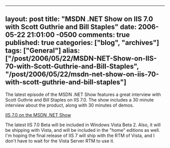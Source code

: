   ---
  layout: post
  title: "MSDN .NET Show on IIS 7.0 with Scott Guthrie and Bill Staples"
  date: 2006-05-22 21:01:00 -0500
  comments: true
  published: true
  categories: ["blog", "archives"]
  tags: ["General"]
  alias: ["/post/2006/05/22/MSDN-NET-Show-on-IIS-70-with-Scott-Guthrie-and-Bill-Staples", "/post/2006/05/22/msdn-net-show-on-iis-70-with-scott-guthrie-and-bill-staples"]
  ---
<!-- more -->
<P>The latest episode of the MSDN .NET Show features a great interview with Scott Guthrie and Bill Staples on IIS 7.0. The show includes a 30 minute interview about the product, along with 30 minutes of demos.</P>
<P><A href="http://weblogs.asp.net/scottgu/archive/2006/05/20/IIS-7.0-on-the-MSDN-.NET-Show.aspx">IIS 7.0 on the MSDN .NET Show</A></P>
<P>The latest IIS 7.0 Beta will be included in Windows Vista Beta 2. Also, it&nbsp;will be shipping with Vista, and will be included in the "home" editions as well. I'm hoping the final release of IIS 7 will ship with the RTM of Vista, and I don't have to wait for the Vista Server RTM to use it.</P>
